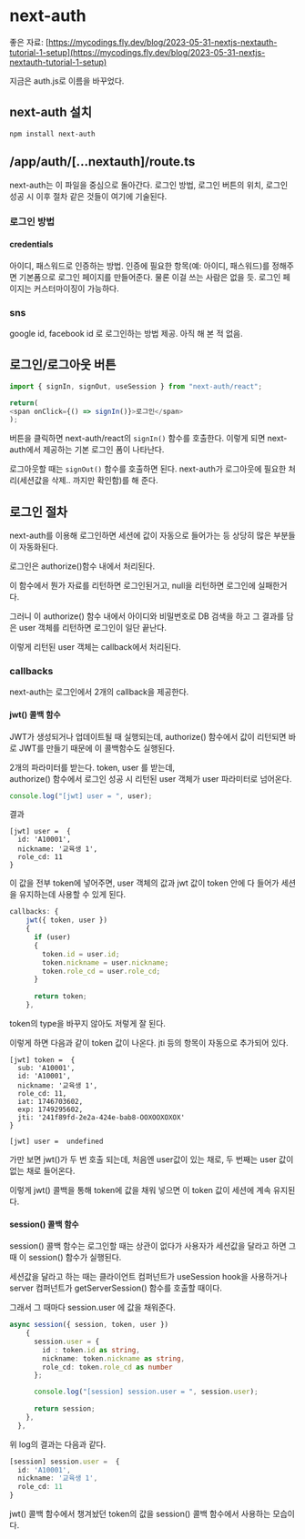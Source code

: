 # next-auth

좋은 자료: [https://mycodings.fly.dev/blog/2023-05-31-nextjs-nextauth-tutorial-1-setup](https://mycodings.fly.dev/blog/2023-05-31-nextjs-nextauth-tutorial-1-setup)

지금은 auth.js로 이름을 바꾸었다.

## next-auth 설치
```
npm install next-auth
```

## /app/auth/[...nextauth]/route.ts
next-auth는 이 파일을 중심으로 돌아간다. 로그인 방법, 로그인 버튼의 위치, 로그인 성공 시 이후 절차 같은 것들이 여기에 기술된다. 

### 로그인 방법

#### credentials
아이디, 패스워드로 인증하는 방법. 인증에 필요한 항목(예: 아이디, 패스워드)를 정해주면 기본폼으로 로그인 페이지를 만들어준다. 물론 이걸 쓰는 사람은 없을 듯. 로그인 페이지는 커스터마이징이 가능하다.


### sns
google id, facebook id 로 로그인하는 방법 제공. 아직 해 본 적 없음.


## 로그인/로그아웃 버튼

```ts
import { signIn, signOut, useSession } from "next-auth/react";

return(
<span onClick={() => signIn()}>로그인</span>
);
```

버튼을 클릭하면 next-auth/react의 `signIn()` 함수를 호출한다. 이렇게 되면 next-auth에서 제공하는 기본 로그인 폼이 나타난다.

로그아웃할 때는 `signOut()` 함수를 호출하면 된다. next-auth가 로그아웃에 필요한 처리(세션값을 삭제.. 까지만 확인함)를 해 준다.


## 로그인 절차

next-auth를 이용해 로그인하면 세션에 값이 자동으로 들어가는 등 상당히 많은 부분들이 자동화된다.

로그인은 authorize()함수 내에서 처리된다.

이 함수에서 뭔가 자료를 리턴하면 로그인된거고, null을 리턴하면 로그인에 실패한거다.

그러니 이 authorize() 함수 내에서 아이디와 비밀번호로 DB 검색을 하고 그 결과를 담은 user 객체를 리턴하면 로그인이 일단 끝난다.

이렇게 리턴된 user 객체는 callback에서 처리된다.

### callbacks

next-auth는 로그인에서 2개의 callback을 제공한다.

#### jwt() 콜백 함수

JWT가 생성되거나 업데이트될 때 실행되는데, authorize() 함수에서 값이 리턴되면 바로 JWT를 만들기 때문에 이 콜백함수도 실행된다.

2개의 파라미터를 받는다. token, user 를 받는데,  
authorize() 함수에서 로그인 성공 시 리턴된 user 객체가 user 파라미터로 넘어온다.

```ts
console.log("[jwt] user = ", user);
```

결과
```
[jwt] user =  {
  id: 'A10001',
  nickname: '교육생 1',
  role_cd: 11
}
```

이 값을 전부 token에 넣어주면, user 객체의 값과 jwt 값이 token 안에 다 들어가 세션을 유지하는데 사용할 수 있게 된다.

```ts
callbacks: {
    jwt({ token, user }) 
    {
      if (user) 
      {
        token.id = user.id;
        token.nickname = user.nickname;                
        token.role_cd = user.role_cd;
      }
      
      return token;
    },
```    
token의 type을 바꾸지 않아도 저렇게 잘 된다.


이렇게 하면 다음과 같이 token 값이 나온다. jti 등의 항목이 자동으로 추가되어 있다.
```
[jwt] token =  {
  sub: 'A10001',
  id: 'A10001',
  nickname: '교육생 1',
  role_cd: 11,
  iat: 1746703602,
  exp: 1749295602,
  jti: '241f89fd-2e2a-424e-bab8-OOXOOXOXOX'
}

[jwt] user =  undefined
```

가만 보면 jwt()가 두 번 호출 되는데, 처음엔 user값이 있는 채로, 두 번째는 user 값이 없는 채로 들어온다.

이렇게 jwt() 콜백을 통해 token에 값을 채워 넣으면 이 token 값이 세션에 계속 유지된다.


#### session() 콜백 함수

session() 콜백 함수는 로그인할 때는 상관이 없다가 사용자가 세션값을 달라고 하면 그 때 이 session() 함수가 실행된다.

세션값을 달라고 하는 때는 클라이언트 컴퍼넌트가 useSession hook을 사용하거나 server 컴퍼넌트가 getServerSession() 함수를 호출할 때이다.

그래서 그 때마다 session.user 에 값을 채워준다.

```ts
async session({ session, token, user }) 
    {   
      session.user = {
        id : token.id as string,
        nickname: token.nickname as string,
        role_cd: token.role_cd as number
      };

      console.log("[session] session.user = ", session.user);
      
      return session;
    },
  },
```

위 log의 결과는 다음과 같다.

```ts
[session] session.user =  {
  id: 'A10001',
  nickname: '교육생 1',
  role_cd: 11
}
 ```

jwt() 콜백 함수에서 챙겨놨던 token의 값을 session() 콜백 함수에서 사용하는 모습이다.


